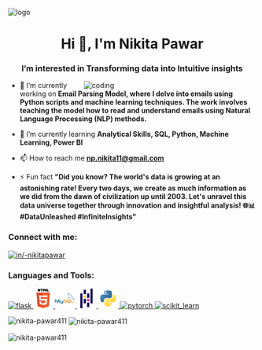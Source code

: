 ![logo](https://static.wixstatic.com/media/3e99b9_f53a1cab95ae4dfd938a1bf6a1a62f49~mv2.gif)
<h1 align="center">Hi 👋, I'm Nikita Pawar</h1>
<h3 align="center"> I’m interested in Transforming data into Intuitive insights</h3>

<img align="right" alt="coding" width="350" src="https://static.wixstatic.com/media/3e99b9_f53a1cab95ae4dfd938a1bf6a1a62f49~mv2.gif">

- 👀 I’m currently working on **Email Parsing Model, where I delve into emails using Python scripts and machine learning techniques. The work involves teaching the model how to read and understand emails using Natural Language Processing (NLP) methods.**

- 🌱 I’m currently learning **Analytical Skills, SQL, Python, Machine Learning, Power BI**

- 📫 How to reach me **np.nikita11@gmail.com**

- ⚡ Fun fact **"Did you know? The world's data is growing at an astonishing rate! Every two days, we create as much information as we did from the dawn of civilization up until 2003. Let's unravel this data universe together through innovation and insightful analysis! 🌐📊 #DataUnleashed #InfiniteInsights"**

<h3 align="left">Connect with me:</h3>
<p align="left">
<a href="https://linkedin.com/in/in/-nikitapawar" target="blank"><img align="center" src="https://raw.githubusercontent.com/rahuldkjain/github-profile-readme-generator/master/src/images/icons/Social/linked-in-alt.svg" alt="in/-nikitapawar" height="30" width="40" /></a>
</p>

<h3 align="left">Languages and Tools:</h3>
<p align="left"> <a href="https://flask.palletsprojects.com/" target="_blank" rel="noreferrer"> <img src="https://www.vectorlogo.zone/logos/pocoo_flask/pocoo_flask-icon.svg" alt="flask" width="40" height="40"/> </a> <a href="https://www.w3.org/html/" target="_blank" rel="noreferrer"> <img src="https://raw.githubusercontent.com/devicons/devicon/master/icons/html5/html5-original-wordmark.svg" alt="html5" width="40" height="40"/> </a> <a href="https://www.mysql.com/" target="_blank" rel="noreferrer"> <img src="https://raw.githubusercontent.com/devicons/devicon/master/icons/mysql/mysql-original-wordmark.svg" alt="mysql" width="40" height="40"/> </a> <a href="https://pandas.pydata.org/" target="_blank" rel="noreferrer"> <img src="https://raw.githubusercontent.com/devicons/devicon/2ae2a900d2f041da66e950e4d48052658d850630/icons/pandas/pandas-original.svg" alt="pandas" width="40" height="40"/> </a> <a href="https://www.python.org" target="_blank" rel="noreferrer"> <img src="https://raw.githubusercontent.com/devicons/devicon/master/icons/python/python-original.svg" alt="python" width="40" height="40"/> </a> <a href="https://pytorch.org/" target="_blank" rel="noreferrer"> <img src="https://www.vectorlogo.zone/logos/pytorch/pytorch-icon.svg" alt="pytorch" width="40" height="40"/> </a> <a href="https://scikit-learn.org/" target="_blank" rel="noreferrer"> <img src="https://upload.wikimedia.org/wikipedia/commons/0/05/Scikit_learn_logo_small.svg" alt="scikit_learn" width="40" height="40"/> </a> </p>

<p><img align="left" src="https://github-readme-stats.vercel.app/api/top-langs?username=nikita-pawar411&show_icons=true&locale=en&layout=compact" alt="nikita-pawar411" /></p>

<p>&nbsp;<img align="center" src="https://github-readme-stats.vercel.app/api?username=nikita-pawar411&show_icons=true&locale=en" alt="nikita-pawar411" /></p>

<p><img align="center" src="https://github-readme-streak-stats.herokuapp.com/?user=nikita-pawar411&" alt="nikita-pawar411" /></p>
